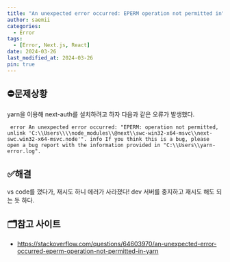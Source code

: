 ```yaml
---
title: "An unexpected error occurred: EPERM operation not permitted in"
author: saemii
categories:
  - Error
tags:
  - [Error, Next.js, React]
date: 2024-03-26
last_modified_at: 2024-03-26
pin: true
---
```


## ⛔문제상황

yarn을 이용해 next-auth를 설치하려고 하자 다음과 같은 오류가 발생했다.

```
 error An unexpected error occurred: "EPERM: operation not permitted, unlink 'C:\\Users\\\\node_modules\\@next\\swc-win32-x64-msvc\\next-swc.win32-x64-msvc.node'". info If you think this is a bug, please open a bug report with the information provided in "C:\\Users\\yarn-error.log".
```

## ✅해결

vs code를 껐다가, 재시도 하니 에러가 사라졌다!
dev 서버를 중지하고 재시도 해도 되는 듯 하다.

## 🗂️참고 사이트

- <https://stackoverflow.com/questions/64603970/an-unexpected-error-occurred-eperm-operation-not-permitted-in-yarn>
